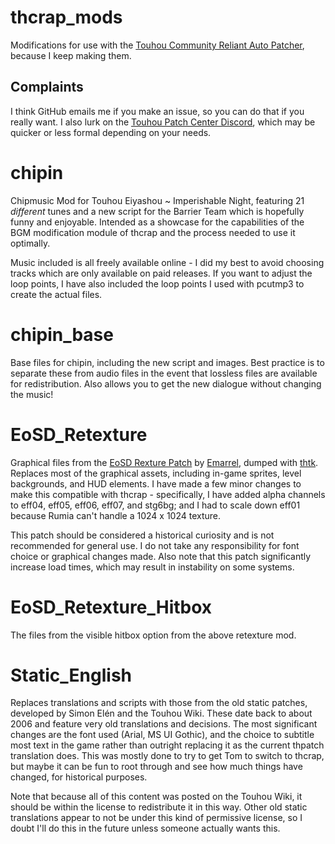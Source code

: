 # thcrap_mods

Modifications for use with the [Touhou Community Reliant Auto Patcher](https://www.thpatch.net/wiki/Touhou_Patch_Center:Download), because I keep making them.

## Complaints

I think GitHub emails me if you make an issue, so you can do that if you really want. I also lurk on the [Touhou Patch Center Discord](https://discord.thpatch.net/), which may be quicker or less formal depending on your needs.

# chipin

Chipmusic Mod for Touhou Eiyashou ~ Imperishable Night, featuring 21 *different* tunes and a new script for the Barrier Team which is hopefully funny and enjoyable. Intended as a showcase for the capabilities of the BGM modification module of thcrap and the process needed to use it optimally.

Music included is all freely available online - I did my best to avoid choosing tracks which are only available on paid releases. If you want to adjust the loop points, I have also included the loop points I used with pcutmp3 to create the actual files.

# chipin_base

Base files for chipin, including the new script and images. Best practice is to separate these from audio files in the event that lossless files are available for redistribution. Also allows you to get the new dialogue without changing the music!

# EoSD_Retexture

Graphical files from the [EoSD Rexture Patch](https://en.touhouwiki.net/wiki/Game_Tools_and_Modifications#Retexture_Patch) by [Emarrel](http://www.shrinemaiden.org/forum/index.php?action=profile;u=160), dumped with [thtk](https://github.com/thpatch/thtk). Replaces most of the graphical assets, including in-game sprites, level backgrounds, and HUD elements. I have made a few minor changes to make this compatible with thcrap - specifically, I have added alpha channels to eff04, eff05, eff06, eff07, and stg6bg; and I had to scale down eff01 because Rumia can't handle a 1024 x 1024 texture.

This patch should be considered a historical curiosity and is not recommended for general use. I do not take any responsibility for font choice or graphical changes made. Also note that this patch significantly increase load times, which may result in instability on some systems.

# EoSD_Retexture_Hitbox

The files from the visible hitbox option from the above retexture mod.

# Static_English

Replaces translations and scripts with those from the old static patches, developed by Simon Elén and the Touhou Wiki. These date back to about 2006 and feature very old translations and decisions. The most significant changes are the font used (Arial, MS UI Gothic), and the choice to subtitle most text in the game rather than outright replacing it as the current thpatch translation does. This was mostly done to try to get Tom to switch to thcrap, but maybe it can be fun to root through and see how much things have changed, for historical purposes.

Note that because all of this content was posted on the Touhou Wiki, it should be within the license to redistribute it in this way. Other old static translations appear to not be under this kind of permissive license, so I doubt I'll do this in the future unless someone actually wants this.